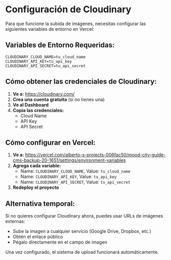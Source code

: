 # Configuración de Cloudinary

Para que funcione la subida de imágenes, necesitas configurar las siguientes variables de entorno en Vercel:

## Variables de Entorno Requeridas:

```
CLOUDINARY_CLOUD_NAME=tu_cloud_name
CLOUDINARY_API_KEY=tu_api_key  
CLOUDINARY_API_SECRET=tu_api_secret
```

## Cómo obtener las credenciales de Cloudinary:

1. **Ve a:** https://cloudinary.com/
2. **Crea una cuenta gratuita** (si no tienes una)
3. **Ve al Dashboard**
4. **Copia las credenciales:**
   - Cloud Name
   - API Key
   - API Secret

## Cómo configurar en Vercel:

1. **Ve a:** https://vercel.com/alberto-s-projects-006fac50/mood-city-guide-cms-backup-20-1651/settings/environment-variables
2. **Agrega cada variable:**
   - Name: `CLOUDINARY_CLOUD_NAME`, Value: `tu_cloud_name`
   - Name: `CLOUDINARY_API_KEY`, Value: `tu_api_key`
   - Name: `CLOUDINARY_API_SECRET`, Value: `tu_api_secret`
3. **Redeploy el proyecto**

## Alternativa temporal:

Si no quieres configurar Cloudinary ahora, puedes usar URLs de imágenes externas:
- Sube la imagen a cualquier servicio (Google Drive, Dropbox, etc.)
- Obtén el enlace público
- Pégalo directamente en el campo de imagen

Una vez configurado, el sistema de upload funcionará automáticamente.
